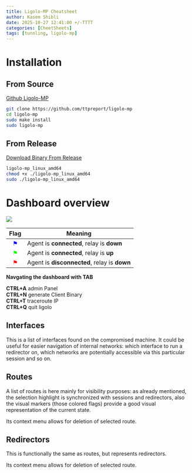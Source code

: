 ```yaml
---
title: Ligolo-MP Cheatsheet
author: Kasem Shibli
date: 2025-10-27 12:41:00 +/-TTTT
categories: [CheetSheets]
tags: [tunnling, ligolo-mp]
---
```

# Installation
## From Source
[Github Ligolo-MP](https://github.com/ttpreport/ligolo-mp)
```bash
git clone https://github.com/ttpreport/ligolo-mp
cd ligolo-mp
sudo make install
sudo ligolo-mp
```
## From Release
[Download Binary From Release](https://github.com/ttpreport/ligolo-mp/releases)

```bash
ligolo-mp_linux_amd64 
chmod +x ./ligolo-mp_linux_amd64 
sudo ./ligolo-mp_linux_amd64 
```
# Dashboard overview
![](https://github.com/ttpreport/ligolo-mp/raw/main/doc/dashboard-1.png)

| Flag | Meaning |
|:----:|----------|
| <span style="color:#0000FF;">⚑</span> | Agent is **connected**, relay is **down** |
| <span style="color:#00FF00;">⚑</span> | Agent is **connected**, relay is **up** |
| <span style="color:#FF0000;">⚑</span> | Agent is **disconnected**, relay is **down** |

**Navgating the dashboard with TAB**<br>

**CTRL+A** admin Panel<br>
**CTRL+N** generate Client Binary<br>
**CTRL+T** traceroute IP<br>
**CTRL+Q** quit ligolo<br>

## Interfaces

This is a list of interfaces found on the compromised machine. It could be useful for easier navigation of internal networks: which interface to run a redirector on, which networks are potentially accessible via this particular session and so on.

## Routes

A list of routes is here mainly for visibility purposes: as already mentioned, the selection highlight is synchronized with sessions and redirectors, also the visual markers (those colored flags) provide a good visual representation of the current state.

Its context menu allows for deletion of selected route.

## Redirectors

This is functionally the same as routes, but represents redirectors.

Its context menu allows for deletion of selected route.
